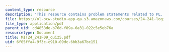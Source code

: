 ```yaml
---
content_type: resource
description: 'This resource contains problem statements related to PL. '
file: https://ol-ocw-studio-app-qa.s3.amazonaws.com/courses/24-241-logic-i-fall-2009/6f05ffa49f3cc91009dc6bb3a67bc151_MIT24_241F09_quiz5.pdf
file_type: application/pdf
parent_uid: cd4858de-b76d-f89a-6a31-022c5e5eb76a
resourcetype: Document
title: MIT24_241F09_quiz5.pdf
uid: 6f05ffa4-9f3c-c910-09dc-6bb3a67bc151
---
```


